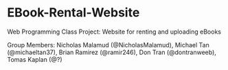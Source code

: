 # EBook-Rental-Website
Web Programming Class Project: Website for renting and uploading eBooks

Group Members: Nicholas Malamud (@NicholasMalamud), Michael Tan (@michaeltan37), Brian Ramirez (@ramir246), Don Tran (@dontranweeb), Tomas Kaplan (@?)
